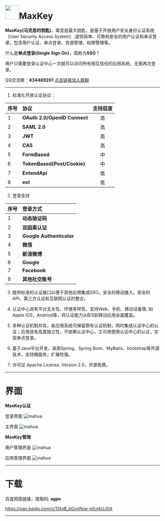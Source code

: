 # <img src="https://github.com/shimingxy/MaxKey/blob/master/logo.jpg?raw=true" width="45px">MaxKey

**MaxKey(马克思的钥匙)**，寓意是最大钥匙，是基于开放用户安全身份认证系统（User Security Access System）,提供简单、可靠和安全的用户认证和单点登录，包含用户认证、单点登录、资源管理、权限管理等。

什么是**单点登录(Single Sign On）**，简称为**SSO**？

  用户只需要登录认证中心一次就可以访问所有相互信任的应用系统，无需再次登录。
  
  QQ交流群：**434469201** <a href="https://jq.qq.com/?_wv=1027&k=5WrpQ6o" target="_blank">点击链接加入群聊</a>
  
------------

1.  标准化开放认证协议：

| 序号    | 协议   |  支持层度  |
| --------| :-----  | :----:  |
| 1       | **OAuth 2.0/OpenID Connect**   |  高  |
| 2       | **SAML 2.0**   				   |  高  |
| 3       | **JWT**  					   |  高  |
| 4       | **CAS**						   |  高  |
| 5       | **FormBased**				   |  中  |
| 6       | **TokenBased(Post/Cookie)**	   |  中  |
| 7       | **ExtendApi**				   |  低  |
| 8       | **ext**						   |  低  |

2. 登录支持

| 序号    | 登录方式   | 
| --------| :-----  |
| 1       | **动态验证码**   	| 
| 2       | **双因素认证**   	| 
| 3       | **Google Authenticator**   	|
| 4       | **微信**  			| 
| 5       | **新浪微博**		|  
| 6       | **Google**			| 
| 7       | **Facebook**	    | 
| 8       | **其他社交账号**	| 

3. 提供标准的认证接口以便于其他应用集成SSO，安全的移动接入，安全的API、第三方认证和互联网认证的整合。

4. 认证中心具有平台无关性、环境多样性，支持Web、手机、移动设备等, 如Apple iOS，Andriod等，将认证能力从B/S到移动应用全面覆盖。

5. 多种认证机制并存，各应用系统可保留原有认证机制，同时集成认证中心的认证；应用具有高度独立性，不依赖认证中心，又可用使用认证中心的认证，实现单点登录。

6. 基于Java平台开发，采用Spring、Spring Boot、MyBatis、bootstrap等开源技术，支持微服务，扩展性强。  

7. 许可证 Apache License, Version 2.0，开源免费。 

------------
# 界面
**MaxKey认证**

登录界面
![mahua](https://github.com/shimingxy/MaxKey/blob/master/maxkey_login.png)

主界面
![mahua](https://github.com/shimingxy/MaxKey/blob/master/maxkey_index.png)

**MaxKey管理**

用户管理界面
![mahua](https://github.com/shimingxy/MaxKey/blob/master/maxkey_mgt_users.png)

应用管理界面
![mahua](https://github.com/shimingxy/MaxKey/blob/master/maxkey_mgt_apps.png)

------------
# 下载

百度网盘链接，提取码: **agpx**

https://pan.baidu.com/s/13tqB_kGonNoe-pfcnkUJ0A 

------------



